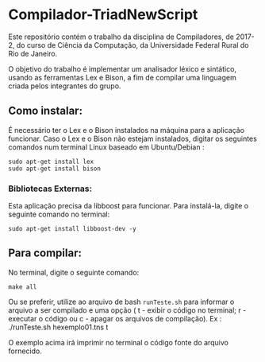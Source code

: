 # Compilador-TriadNewScript
Este repositório contém o trabalho da disciplina de Compiladores, de 2017-2, do curso de Ciência da Computação, da Universidade Federal Rural do Rio de Janeiro.

O objetivo do trabalho é implementar um analisador léxico e sintático, usando as ferramentas Lex e Bison, a fim de compilar uma linguagem criada pelos integrantes do grupo.


## Como instalar:
  É necessário ter o Lex e o Bison instalados na máquina para a aplicação funcionar.
  Caso o Lex e o Bison não estejam instalados, digitar os seguintes comandos num terminal Linux baseado em Ubuntu/Debian :
   
    sudo apt-get install lex
    sudo apt-get install bison

### Bibliotecas Externas: 
Esta aplicação precisa da libboost para funcionar. Para instalá-la, digite o seguinte comando no terminal:

    sudo apt-get install libboost-dev -y


##  Para compilar:
  No terminal, digite o seguinte comando:
  
    make all

  Ou se preferir, utilize ao arquivo de bash ```runTeste.sh``` para informar o arquivo a ser compilado e uma opção ( t - exibir o código no terminal; r - executar o código ou c - apagar os arquivos de compilação). 
  	Ex :
  		./runTeste.sh hexemplo01.tns t

  O exemplo acima irá imprimir no terminal o código fonte do arquivo fornecido. 
